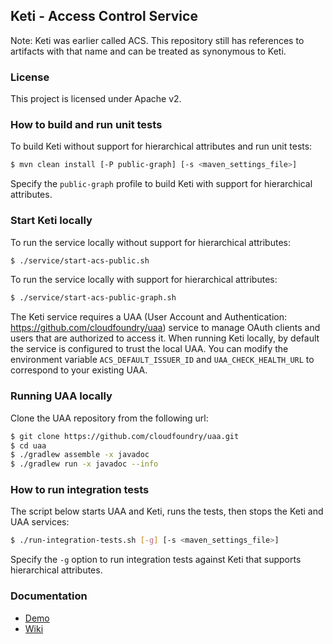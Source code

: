 ## Keti - Access Control Service

Note: Keti was earlier called ACS. This repository still has references to artifacts with that name and can be treated as synonymous to Keti.

### License

This project is licensed under Apache v2.

### How to build and run unit tests

To build Keti without support for hierarchical attributes and run unit tests:

```bash
$ mvn clean install [-P public-graph] [-s <maven_settings_file>]
```

Specify the `public-graph` profile to build Keti with support for hierarchical attributes.

### Start Keti locally

To run the service locally without support for hierarchical attributes:

```bash
$ ./service/start-acs-public.sh
```

To run the service locally with support for hierarchical attributes:

```bash
$ ./service/start-acs-public-graph.sh
```

The Keti service requires a UAA (User Account and Authentication: https://github.com/cloudfoundry/uaa) service to manage OAuth clients and users that are authorized to access it. When running Keti locally, by default the service is configured to trust the local UAA. You can modify the environment variable `ACS_DEFAULT_ISSUER_ID` and `UAA_CHECK_HEALTH_URL` to correspond to your existing UAA.

### Running UAA locally

Clone the UAA repository from the following url:

```bash
$ git clone https://github.com/cloudfoundry/uaa.git
$ cd uaa
$ ./gradlew assemble -x javadoc
$ ./gradlew run -x javadoc --info
```

### How to run integration tests

The script below starts UAA and Keti, runs the tests, then stops the Keti and UAA services:

```bash
$ ./run-integration-tests.sh [-g] [-s <maven_settings_file>]
```

Specify the `-g` option to run integration tests against Keti that supports hierarchical attributes.

### Documentation
* [Demo](docs/keti-demo.org)
* [Wiki](https://github.com/eclipse/keti/wiki)

